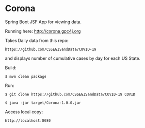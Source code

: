 # Corona

Spring Boot JSF App for viewing data.  

Running here:  http://corona.gpc4j.org

Takes Daily data from this repo:

    https://github.com/CSSEGISandData/COVID-19

and displays number of cumulative cases by day for each US State.

Build:

    $ mvn clean package

Run:

    $ git clone https://github.com/CSSEGISandData/COVID-19 COVID

    $ java -jar target/Corona-1.0.0.jar
 
Access local copy:

    http://localhost:8080


